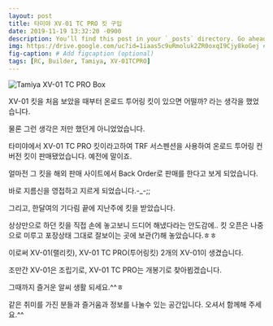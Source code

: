 ```yaml
---
layout: post
title: 타미야 XV-01 TC PRO 킷 구입
date: 2019-11-19 13:32:20 -0900
description: You’ll find this post in your `_posts` directory. Go ahead and edit it and re-build the site to see your changes. # Add post description (optional)
img: https://drive.google.com/uc?id=1iaas5c9uRmoluk2ZR0oxqI9Cjy8koGej # Add image post (optional)
fig-caption: # Add figcaption (optional)
tags: [RC, Builder, Tamiya, XV-01TCPRO]
---
```

![Tamiya XV-01 TC PRO Box](https://drive.google.com/uc?id=1iaas5c9uRmoluk2ZR0oxqI9Cjy8koGej)

XV-01 킷을 처음 보았을 때부터 온로드 투어링 킷이 있으면 어떨까? 라는 생각을 했었습니다.

물론 그런 생각은 저만 했던게 아니었었습니다.

타미야에서 XV-01 TC PRO 킷이라고하여 TRF 서스펜션을 사용하여 온로드 투어링 컨버전 킷이 판매됐었습니다. 예전에 말이죠.

얼마전 그 킷을 해외 판매 사이트에서 Back Order로 판매를 한다고 보게 되었습니다.

바로 지름신을 영접하고 지르게 되었습니다.-_-;;

그리고, 한달여의 기다림 끝에 지난주에 킷을 받았습니다.

상상만으로 하던 킷을 직접 손에 놓고보니 드디어 해냈다라는 안도감에.. 킷 오픈은 나중으로 미루고 포장상태 그대로 잘보이는 곳에 보관(?)해 놓았습니다.ㅎㅎ

이로써 XV-01(랠리킷), XV-01 TC PRO(투어링킷) 2개의 XV-01이 생겼습니다.

조만간 XV-01은 조립기로, XV-01 TC PRO는 개봉기로 찾아뵙겠습니다.

그때까지 즐거운 알씨 생활 되세요.^^ㅎ

같은 취미를 가진 분들과 즐거움과 정보를 나눌수 있는 공간입니다.
오셔서 함께해 주세요.^^
